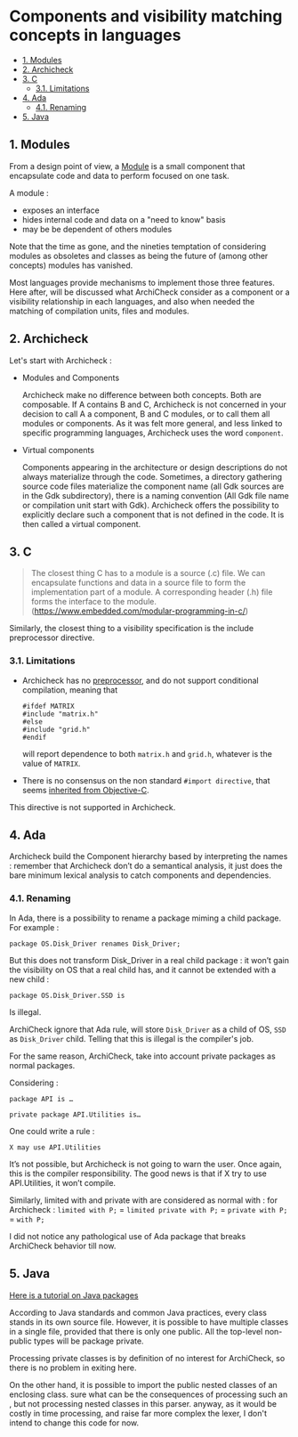 <!-- omit from toc -->
# Components and visibility matching concepts in languages

- [1. Modules](#1-modules)
- [2. Archicheck](#2-archicheck)
- [3. C](#3-c)
  - [3.1. Limitations](#31-limitations)
- [4. Ada](#4-ada)
  - [4.1. Renaming](#41-renaming)
- [5. Java](#5-java)


## 1. Modules

From a design point of view, a [Module](https://en.wikipedia.org/wiki/Modular_programming) is a small component that encapsulate code and data to perform focused on one task.

A module :

- exposes an interface
- hides internal code and data on a "need to know" basis
- may be be dependent of others modules

Note that the time as gone, and the nineties temptation of considering modules as obsoletes and classes as being the future of (among other concepts) modules has vanished.

Most languages provide mechanisms to implement those three features.
Here after, will be discussed what ArchiCheck consider as a component or a visibility relationship in each languages, and also when needed the matching of compilation units, files and modules.

## 2. Archicheck

Let's start with Archicheck :

- Modules and Components

  Archicheck make no difference between both concepts. Both are composable. If A contains B and C, Archicheck is not concerned in your decision to call A a component, B and C modules, or to call them all modules or components.
  As it was felt more general, and less linked to specific programming languages, Archicheck uses the word `component`.

- Virtual components
  
  Components appearing in the architecture or design descriptions do not always materialize through the code. Sometimes, a directory gathering source code files materialize the component name (all Gdk sources are in the Gdk subdirectory), there is a naming convention (All Gdk file name or compilation unit start with Gdk).
  Archicheck offers the possibility to explicitly declare such a component that is not defined in the code.
  It is then called a virtual component.

## 3. C

> The closest thing C has to a module is a source (.c) file. We can encapsulate functions and data in a source file to form the implementation part of a module. A corresponding header (.h) file forms the interface to the module.  
(https://www.embedded.com/modular-programming-in-c/)

Similarly, the closest thing to a visibility specification is the include preprocessor directive.

### 3.1. Limitations
- Archicheck has no [preprocessor](https://en.wikipedia.org/wiki/C_preprocessor), and do not support conditional compilation, meaning that 
  ```
  #ifdef MATRIX
  #include "matrix.h"
  #else
  #include "grid.h"
  #endif
  ```
  will report dependence to both `matrix.h` and `grid.h`, whatever is the value of `MATRIX`.


- There is no consensus on the non standard `#import directive`, that seems [inherited from Objective-C](https://stackoverflow.com/questions/39280248/what-is-the-difference-between-import-and-include-in-c).
   
This directive is not supported in Archicheck.


## 4. Ada

Archicheck build the Component hierarchy based by interpreting the names : remember that Archicheck don’t do a semantical analysis, it just does the bare minimum lexical analysis to catch components and dependencies.

### 4.1. Renaming
In Ada, there is a possibility to rename a package miming a child package.
For example :

```
package OS.Disk_Driver renames Disk_Driver;
```

But this does not transform Disk_Driver in a real child package : it won’t gain the visibility on OS that a real child has, and it cannot be extended with a new child :

```
package OS.Disk_Driver.SSD is
```

Is illegal.

ArchiCheck ignore that Ada rule, will store `Disk_Driver` as a child of OS, `SSD` as `Disk_Driver` child.
Telling that this is illegal is the compiler's job.

For the same reason, ArchiCheck, take into account private packages as normal packages.

Considering :

```
package API is …

private package API.Utilities is…
```
 
One could write a rule :

```
X may use API.Utilities
```

It’s not possible, but Archicheck is not going to warn the user. Once again, this is the compiler responsibility.
The good news is that if X try to use API.Utilities, it won’t compile.

Similarly, limited with and private with are considered as normal with :
for Archicheck : `limited with P;` = `limited private with P;` = `private with P;` = `with P;`

I did not notice any pathological use of Ada package that breaks ArchiCheck behavior till now.

 

 

 

 

## 5. Java

[Here is a tutorial on Java packages](https://docs.oracle.com/javase/tutorial/java/package/packages.html)


 According to Java standards and common Java practices,
every class stands in its own source file.
 However, it is possible to have multiple classes in a single
 file, provided that there is only one public.
 All the top-level non-public types will be package private.

 Processing private classes is by definition of no interest
 for ArchiCheck, so there is no problem in exiting here.

 On the other hand, it is possible to import the public
 nested classes of an enclosing class.
 sure what can be the consequences of processing such an
, but not processing nested classes in this parser.
 anyway, as it would be costly in time processing, and
 raise far more complex the lexer, I don't intend to
 change this code for now.